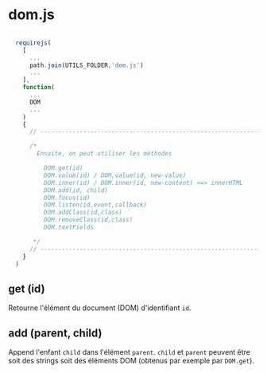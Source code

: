 # dom.js


~~~javascript

  requirejs(
    [
      ...
      path.join(UTILS_FOLDER,'dom.js')
      ...
    ],
    function(
      ...
      DOM
      ...
    )
    {
      // ---------------------------------------------------------------------

      /*
        Ensuite, on peut utiliser les méthodes  

          DOM.get(id)
          DOM.value(id) / DOM.value(id, new-value)
          DOM.inner(id) / DOM.inner(id, new-content) <=> innerHTML
          DOM.add(id, child)
          DOM.focus(id)
          DOM.listen(id,event,callback)
          DOM.addClass(id,class)
          DOM.removeClass(id,class)
          DOM.textFields

       */
      // ---------------------------------------------------------------------
    }
  )
~~~

## get (id)

Retourne l'élément du document (DOM) d'identifiant `id`.

## add (parent, child)

Append l'enfant `child` dans l'élément `parent`. `child` et `parent` peuvent être soit des strings soit des éléments DOM (obtenus par exemple par `DOM.get`).
